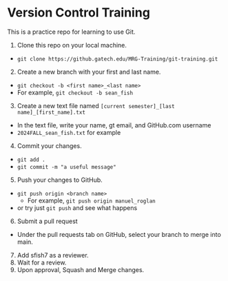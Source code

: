 # Version Control Training

This is a practice repo for learning to use Git.

1. Clone this repo on your local machine.
- `git clone https://github.gatech.edu/MRG-Training/git-training.git`
2. Create a new branch with your first and last name.
- `git checkout -b <first name>_<last name>`
- For example, `git checkout -b sean_fish`
3. Create a new text file named `[current semester]_[last name]_[first_name].txt`
- In the text file, write your name, gt email, and GitHub.com username
- `2024FALL_sean_fish.txt` for example
4. Commit your changes.
- `git add .`
- `git commit -m "a useful message"`
5. Push your changes to GitHub.
- `git push origin <branch name>`
  - For example, `git push origin manuel_roglan`
- or try just `git push` and see what happens
6. Submit a pull request
- Under the pull requests tab on GitHub, select your branch to merge into main.
7. Add sfish7 as a reviewer.
8. Wait for a review.
9. Upon approval, Squash and Merge changes.
